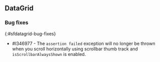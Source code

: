 ## DataGrid

### Bug fixes
{:#sfdatagrid-bug-fixes}

* \#I346977 - The `assertion failed` exception will no longer be thrown when you scroll horizontally using scrollbar thumb track and `isScrollbarAlwaysShown` is enabled.
